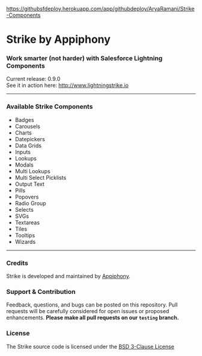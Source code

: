 
https://githubsfdeploy.herokuapp.com/app/githubdeploy/AryaRamani/Strike-Components

# Strike by Appiphony
### Work smarter (not harder) with Salesforce Lightning Components
Current release: 0.9.0  
See it in action here: <a href="http://www.lightningstrike.io" target="_blank">http://www.lightningstrike.io</a>

---

### Available Strike Components
* Badges
* Carousels
* Charts
* Datepickers
* Data Grids
* Inputs
* Lookups
* Modals
* Multi Lookups
* Multi Select Picklists
* Output Text
* Pills
* Popovers
* Radio Group
* Selects
* SVGs
* Textareas
* Tiles
* Tooltips
* Wizards

---

### Credits
Strike is developed and maintained by <a href="http://appiphony.com" target="_blank">Appiphony</a>.

### Support & Contribution
Feedback, questions, and bugs can be posted on this repository. Pull requests will be carefully considered for open issues or proposed enhancements. **Please make all pull requests on our `testing` branch.**

### License
The Strike source code is licensed under the <a href="http://opensource.org/licenses/BSD-2-Clause" target="_blank">BSD 3-Clause License</a>
